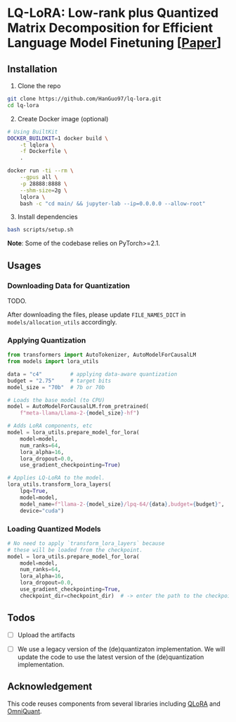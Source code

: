 # LQ-LoRA: Low-rank plus Quantized Matrix Decomposition for Efficient Language Model Finetuning [[Paper]()]

## Installation

1. Clone the repo
```bash
git clone https://github.com/HanGuo97/lq-lora.git
cd lq-lora
```

2. Create Docker image (optional)
```bash
# Using BuiltKit
DOCKER_BUILDKIT=1 docker build \
    -t lqlora \
    -f Dockerfile \
    .

docker run -ti --rm \
    --gpus all \
    -p 28888:8888 \
    --shm-size=2g \
    lqlora \
    bash -c "cd main/ && jupyter-lab --ip=0.0.0.0 --allow-root"
```

3. Install dependencies
```bash
bash scripts/setup.sh
```

**Note**: Some of the codebase relies on PyTorch>=2.1.

## Usages

### Downloading Data for Quantization

TODO.

After downloading the files, please update `FILE_NAMES_DICT` in `models/allocation_utils` accordingly.

### Applying Quantization

```python
from transformers import AutoTokenizer, AutoModelForCausalLM
from models import lora_utils

data = "c4"         # applying data-aware quantization
budget = "2.75"     # target bits
model_size = "70b"  # 7b or 70b

# Loads the base model (to CPU)
model = AutoModelForCausalLM.from_pretrained(
    f"meta-llama/Llama-2-{model_size}-hf")

# Adds LoRA components, etc
model = lora_utils.prepare_model_for_lora(
    model=model,
    num_ranks=64,
    lora_alpha=16,
    lora_dropout=0.0,
    use_gradient_checkpointing=True)

# Applies LQ-LoRA to the model.
lora_utils.transform_lora_layers(
    lpq=True,
    model=model,
    model_name=f"llama-2-{model_size}/lpq-64/{data},budget={budget}",
    device="cuda")
```

### Loading Quantized Models

```python
# No need to apply `transform_lora_layers` because
# these will be loaded from the checkpoint.
model = lora_utils.prepare_model_for_lora(
    model=model,
    num_ranks=64,
    lora_alpha=16,
    lora_dropout=0.0,
    use_gradient_checkpointing=True,
    checkpoint_dir=checkpoint_dir)  # -> enter the path to the checkpoint directory
```


## Todos
- [ ] Upload the artifacts
- [ ] We use a legacy version of the (de)quantizaton implementation. We will update the code to use the latest version of the (de)quantization implementation.


## Acknowledgement

This code reuses components from several libraries including [QLoRA](https://github.com/artidoro/qlora) and [OmniQuant](https://github.com/OpenGVLab/OmniQuant).
